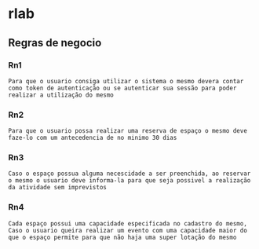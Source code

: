 # rlab 

## Regras de negocio

### Rn1
    Para que o usuario consiga utilizar o sistema o mesmo devera contar como token de autenticação ou se autenticar sua sessão para poder realizar a utilização do mesmo

### Rn2
    Para que o usuario possa realizar uma reserva de espaço o mesmo deve faze-lo com um antecedencia de no minimo 30 dias

### Rn3
    Caso o espaço possua alguma necescidade a ser preenchida, ao reservar o mesmo o usuario deve informa-la para que seja possivel a realização da atividade sem imprevistos

### Rn4
    Cada espaço possui uma capacidade especificada no cadastro do mesmo, Caso o usuario queira realizar um evento com uma capacidade maior do que o espaço permite para que não haja uma super lotação do mesmo

